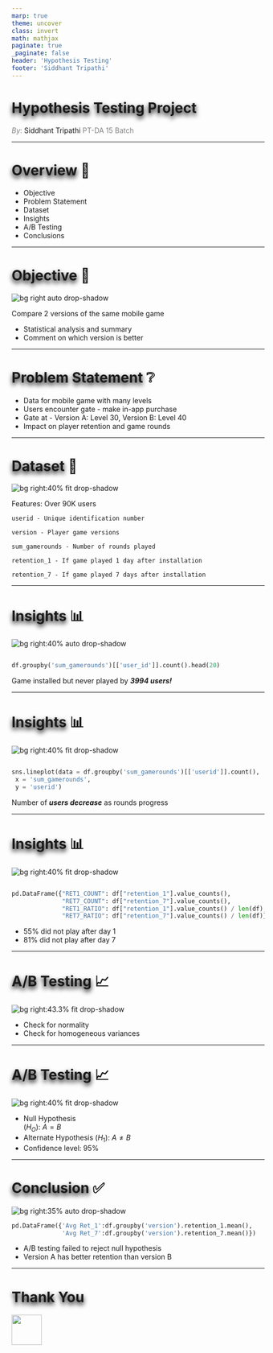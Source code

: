 ```yaml
---
marp: true
theme: uncover
class: invert
math: mathjax
paginate: true
_paginate: false
header: 'Hypothesis Testing'
footer: 'Siddhant Tripathi'
---
```


# <!--fit--><SPAN STYLE="text-shadow: 0px 5px 10px #000000">Hypothesis Testing Project</SPAN>

<span style="color:grey">*By*:</span> Siddhant Tripathi
<span style="color:grey">PT-DA 15 Batch</span>

---

# <SPAN STYLE="text-shadow: 0px 5px 10px #000000">Overview</SPAN> 📒
* Objective
* Problem Statement
* Dataset
* Insights
* A/B Testing
* Conclusions

---

# <SPAN STYLE="text-shadow: 0px 5px 10px #000000">Objective</SPAN> 🎯

![bg right auto drop-shadow](imgs/AB_Test.png)

Compare 2 versions of the same mobile game
* Statistical analysis and summary
* Comment on which version is better 

---

# <SPAN STYLE="text-shadow: 0px 5px 10px #000000">Problem Statement</SPAN> ❔
* Data for mobile game with many levels
* Users encounter gate - make in-app purchase
* Gate at - Version A: Level 30, Version B: Level 40
* Impact on player retention and game rounds

---

# <SPAN STYLE="text-shadow: 0px 5px 10px #000000">Dataset</SPAN> 📑

![bg right:40% fit drop-shadow](imgs/dataset.png)

Features:
Over 90K users
```  
userid - Unique identification number 

version - Player game versions

sum_gamerounds - Number of rounds played

retention_1 - If game played 1 day after installation

retention_7 - If game played 7 days after installation
```
---

# <SPAN STYLE="text-shadow: 0px 5px 10px #000000">Insights</SPAN> 📊

![bg right:40% auto drop-shadow](imgs/rounds_played.png)

``` python

df.groupby('sum_gamerounds')[['user_id']].count().head(20)

```
Game installed but never played by __*3994 users!*__

---

# <SPAN STYLE="text-shadow: 0px 5px 10px #000000">Insights</SPAN> 📊

![bg right:40% fit drop-shadow](imgs/output.png)

``` python

sns.lineplot(data = df.groupby('sum_gamerounds')[['userid']].count(),
 x = 'sum_gamerounds',
 y = 'userid')

```
Number of __*users decrease*__ as rounds progress

---

# <SPAN STYLE="text-shadow: 0px 5px 10px #000000">Insights</SPAN> 📊

![bg right:40% fit drop-shadow](imgs/retention_stats.png)

``` python

pd.DataFrame({"RET1_COUNT": df["retention_1"].value_counts(),
              "RET7_COUNT": df["retention_7"].value_counts(),
              "RET1_RATIO": df["retention_1"].value_counts() / len(df),
              "RET7_RATIO": df["retention_7"].value_counts() / len(df)})

```
* $55$% did not play after day 1
* $81$% did not play after day 7

---

# <SPAN STYLE="text-shadow: 0px 5px 10px #000000">A/B Testing</SPAN> 📈

![bg right:43.3% fit drop-shadow](imgs/AB_Test_Flow_Chart.png)
* Check for normality
* Check for homogeneous variances

---

# <SPAN STYLE="text-shadow: 0px 5px 10px #000000">A/B Testing</SPAN> 📈

![bg right:40% fit drop-shadow](imgs/ab_result.png)

* Null Hypothesis      
($H_O$): $A = B$
* Alternate Hypothesis 
($H_1$): $A \neq B$
* Confidence level: $95\%$

---

# <SPAN STYLE="text-shadow: 0px 5px 10px #000000">Conclusion</SPAN> ✅

![bg right:35% auto drop-shadow](imgs/avg_ret.png)

``` python
pd.DataFrame({'Avg Ret_1':df.groupby('version').retention_1.mean(),
              'Avg Ret_7':df.groupby('version').retention_7.mean()})
```

- A/B testing failed to reject null hypothesis
- Version A has better retention than version B

---

# <!--fit--> <SPAN STYLE="text-shadow: 0px 5px 10px #000000">Thank You</SPAN>
<a href="https://github.com/siddhanttripathi13/AB_Testing" target="_blank"><img src="./imgs/github.svg" width="60" height="60"></a>


